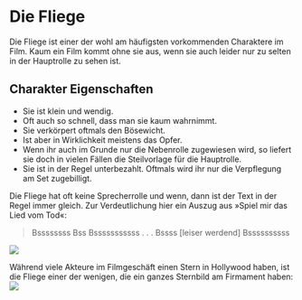 # Die Fliege

Die Fliege ist einer der wohl am häufigsten vorkommenden Charaktere im Film. Kaum ein Film kommt ohne sie aus, wenn sie auch leider nur zu selten in der Hauptrolle zu sehen ist.

## Charakter Eigenschaften

* Sie ist klein und wendig.
* Oft auch so schnell, dass man sie kaum wahrnimmt.
* Sie verkörpert oftmals den Bösewicht.
* Ist aber in Wirklichkeit meistens das Opfer.
* Wenn ihr auch im Grunde nur die Nebenrolle zugewiesen wird, so liefert sie doch in vielen Fällen die Steilvorlage für die Hauptrolle.
* Sie ist in der Regel unterbezahlt. Oftmals wird ihr nur die Verpflegung am Set zugebilligt.

Die Fliege hat oft keine Sprecherrolle und wenn, dann ist der Text in der Regel immer gleich. Zur Verdeutlichung hier ein Auszug aus »Spiel mir das Lied vom Tod«:
> Bssssssss Bss Bsssssssssss . . . Bssss [leiser werdend] Bssssssssss

<img src="https://upload.wikimedia.org/wikipedia/commons/thumb/2/20/Fly_close.jpg/1029px-Fly_close.jpg"/>

Während viele Akteure im Filmgeschäft einen Stern in Hollywood haben, ist die Fliege einer der wenigen, die ein ganzes Sternbild am Firmament haben:
<img src="https://upload.wikimedia.org/wikipedia/commons/thumb/2/21/Musca_constellation_map.png/1134px-Musca_constellation_map.png"/>
